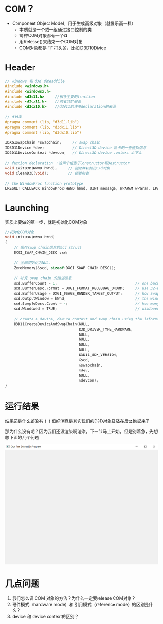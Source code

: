 # COM？

- Component Object Model，用于生成高级对象（就像乐高一样）
  - 本质就是一个或一组通过接口控制的类
  - 每种COM对象都有一个id
  - 用Release()来结束一个COM对象
  - COM对象都是 “I” 打头的，比如ID3D10Divice



# Header

```c++
// windows 和 d3d 的headfile
#include <windows.h>
#include <windowsx.h>
#include <d3d11.h>     //很多主要的function
#include <d3dx11.h>    //前者的扩展包
#include <d3dx10.h>    //d3d11的许多declaration的来源

// d3d库
#pragma comment (lib, "d3d11.lib")
#pragma comment (lib, "d3dx11.lib")
#pragma comment (lib, "d3dx10.lib")

IDXGISwapChain *swapchain;     // swap chain
ID3D11Device *dev;             // Direct3D device 显卡的一些虚拟信息
ID3D11DeviceContext *devcon;   // Direct3D device context 上下文

// fuction declaration ：这两个相当于Constructor和Destructor
void InitD3D(HWND hWnd);     // 创建并初始化D3d对象
void CleanD3D(void);         // 销毁前者

// the WindowProc function prototype
LRESULT CALLBACK WindowProc(HWND hWnd, UINT message, WPARAM wParam, LPARAM lParam);
```



# Launching

实质上要做的第一步，就是初始化COM对象

```cpp
//初始化COM对象
void InitD3D(HWND hWnd)
{
    // 保存swap chain信息的scd struct
    DXGI_SWAP_CHAIN_DESC scd;

    // 全部初始化为NULL
    ZeroMemory(&scd, sizeof(DXGI_SWAP_CHAIN_DESC));

    // 补充 swap chain 的描述信息
    scd.BufferCount = 1;                                    // one back buffer
    scd.BufferDesc.Format = DXGI_FORMAT_R8G8B8A8_UNORM;     // use 32-bit color
    scd.BufferUsage = DXGI_USAGE_RENDER_TARGET_OUTPUT;      // how swap chain is to be used
    scd.OutputWindow = hWnd;                                // the window to be used
    scd.SampleDesc.Count = 4;                               // how many multisamples
    scd.Windowed = TRUE;                                    // windowed/full-screen mode

    // create a device, device context and swap chain using the information in the scd struct
    D3D11CreateDeviceAndSwapChain(NULL,
                                  D3D_DRIVER_TYPE_HARDWARE,
                                  NULL,
                                  NULL,
                                  NULL,
                                  NULL,
                                  D3D11_SDK_VERSION,
                                  &scd,
                                  &swapchain,
                                  &dev,
                                  NULL,
                                  &devcon);
}
```

# 运行结果

结果还是什么都没有！！但好消息是其实我们的D3D对象已经在后台跑起来了

那为什么没有呢？因为我们还没渲染啊渲染，下一节马上开始，但是别着急，先想想下面的几个问题

![image-20200322161638791](README/image-20200322161638791.png)



# 几点问题

1. 我们怎么调 COM 对象的方法？为什么一定要release COM对象？
2. 硬件模式（hardware mode）和 引用模式（reference mode）的区别是什么？
3. device 和 device context的区别？